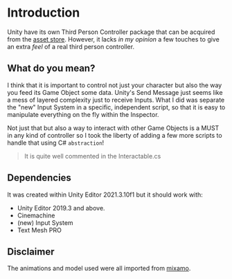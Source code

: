 # Introduction
Unity have its own Third Person Controller package that can be acquired from the  [asset store](https://assetstore.unity.com/packages/essentials/starter-assets-third-person-character-controller-196526).
However, it lacks *in my opinion* a few touches to give an extra *feel* of a real third person controller.

## What do you mean?
I think that it is important to control not just your character but also the way you feed its Game Object some data.
Unity's Send Message just seems like a mess of layered complexity just to receive Inputs. What I did was separate the "new" Input System in a specific, independent script, so that it is easy to manipulate everything on the fly within the Inspector.

Not just that but also a way to interact with other Game Objects is a MUST in any kind of controller so I took the liberty of adding a few more scripts to handle that using C# `abstraction`!
>It is quite well commented in the Interactable.cs
## Dependencies
It was created within Unity Editor 2021.3.10f1 but it should work with:
- Unity Editor 2019.3 and above.
- Cinemachine
- (new) Input System
- Text Mesh PRO

## Disclaimer
The animations and model used were all imported from [mixamo](https://www.mixamo.com/#/).
